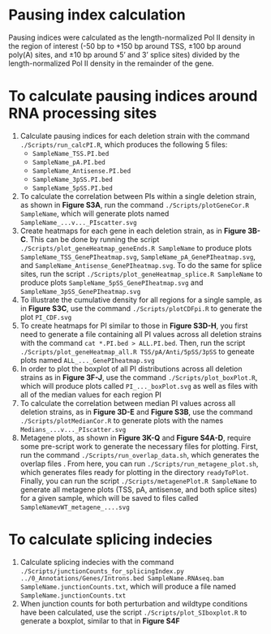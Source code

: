 # Pausing index calculation
Pausing indices were calculated as the length-normalized Pol II density in the region of interest (-50 bp to +150 bp around TSS, ±100 bp around poly(A) sites, and ±10 bp around 5’ and 3’ splice sites) divided by the length-normalized Pol II density in the remainder of the gene. 

# To calculate pausing indices around RNA processing sites
1. Calculate pausing indices for each deletion strain with the command `./Scripts/run_calcPI.R`, which produces the following 5 files:
   - `SampleName_TSS.PI.bed`
   - `SampleName_pA.PI.bed`
   - `SampleName_Antisense.PI.bed`
   - `SampleName_3pSS.PI.bed`
   - `SampleName_5pSS.PI.bed`
2. To calculate the correlation between PIs within a single deletion strain, as shown in **Figure S3A**, run the command `./Scripts/plotGeneCor.R SampleName`, which will generate plots named `SampleName_...v..._PIscatter.svg`
3. Create heatmaps for each gene in each deletion strain, as in **Figure 3B-C**. This can be done by running the script `./Scripts/plot_geneHeatmap_geneEnds.R SampleName` to produce plots `SampleName_TSS_GenePIheatmap.svg`, `SampleName_pA_GenePIheatmap.svg`, and `SampleName_Antisense_GenePIheatmap.svg`. To do the same for splice sites, run the script `./Scripts/plot_geneHeatmap_splice.R SampleName` to produce plots `SampleName_5pSS_GenePIheatmap.svg` and `SampleName_3pSS_GenePIheatmap.svg`
4. To illustrate the cumulative density for all regions for a single sample, as in **Figure S3C**, use the command `./Scripts/plotCDFpi.R` to generate the plot `PI_CDF.svg`
5. To create heatmaps for PI similar to those in **Figure S3D-H**, you first need to generate a file containing all PI values across all deletion strains with the command `cat *.PI.bed > ALL.PI.bed`. Then, run the script `./Scripts/plot_geneHeatmap_all.R TSS/pA/Anti/5pSS/3pSS` to geneate plots named `ALL_..._GenePIheatmap.svg`
6. In order to plot the boxplot of all PI distributions across all deletion strains as in **Figure 3F-J**, use the command `./Scripts/plot_boxPlot.R`, which will produce plots called `PI_..._boxPlot.svg` as well as files with all of the median values for each region PI
7. To calculate the correlation between median PI values across all deletion strains, as in **Figure 3D-E** and **Figure S3B**, use the command `./Scripts/plotMedianCor.R` to generate plots with the names `Medians_...v..._PIscatter.svg`
8. Metagene plots, as shown in **Figure 3K-Q** and **Figure S4A-D**, require some pre-script work to generate the necessary files for plotting. First, run the command `./Scripts/run_overlap_data.sh`, which generates the overlap files . From here, you can run `./Scripts/run_metagene_plot.sh`, which generates files ready for plotting in the directory `readyToPlot`. Finally, you can run the script `./Scripts/metagenePlot.R SampleName` to generate all metagene plots (TSS, pA, antisense, and both splice sites) for a given sample, which will be saved to files called `SampleNamevWT_metagene_....svg`

# To calculate splicing indecies
1. Calculate splicing indecies with the command `./Scripts/junctionCounts_for_splicingIndex.py ../0_Annotations/Genes/Introns.bed SampleName.RNAseq.bam  SampleName.junctionCounts.txt`, which will produce a file named `SampleName.junctionCounts.txt`
2. When junction counts for both perturbation and wildtype conditions have been calculated, use the script `./Scripts/plot_SIboxplot.R` to generate a boxplot, similar to that in **Figure S4F**
